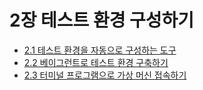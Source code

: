# 2장 테스트 환경 구성하기

- [2.1 테스트 환경을 자동으로 구성하는 도구](2.1.md)
- [2.2 베이그런트로 테스트 환경 구축하기](2.2.md)
- [2.3 터미널 프로그램으로 가상 머신 접속하기](2.3.md)